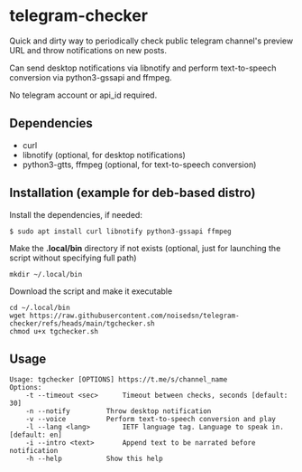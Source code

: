 # telegram-checker

Quick and dirty way to periodically check public telegram channel's preview URL and throw notifications on new posts.

Can send desktop notifications via libnotify and perform text-to-speech conversion via python3-gssapi and ffmpeg.

No telegram account or api_id required.

## Dependencies
- curl
- libnotify (optional, for desktop notifications)
- python3-gtts, ffmpeg (optional, for text-to-speech conversion)

## Installation (example for deb-based distro)
Install the dependencies, if needed:
```
$ sudo apt install curl libnotify python3-gssapi ffmpeg
```
Make the **.local/bin** directory if not exists (optional, just for launching the script without specifying full path) 
```
mkdir ~/.local/bin
```
Download the script and make it executable
```
cd ~/.local/bin
wget https://raw.githubusercontent.com/noisedsn/telegram-checker/refs/heads/main/tgchecker.sh
chmod u+x tgchecker.sh
```

## Usage
```
Usage: tgchecker [OPTIONS] https://t.me/s/channel_name
Options:
	-t --timeout <sec>		Timeout between checks, seconds [default: 30]
	-n --notify			Throw desktop notification
	-v --voice			Perform text-to-speech conversion and play
	-l --lang <lang>		IETF language tag. Language to speak in. [default: en]
	-i --intro <text>		Append text to be narrated before notification
	-h --help			Show this help
```
